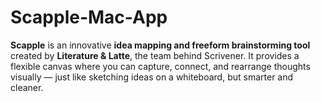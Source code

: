 # Scapple-Mac-App
**Scapple** is an innovative **idea mapping and freeform brainstorming tool** created by **Literature &amp; Latte**, the team behind Scrivener. It provides a flexible canvas where you can capture, connect, and rearrange thoughts visually — just like sketching ideas on a whiteboard, but smarter and cleaner.
